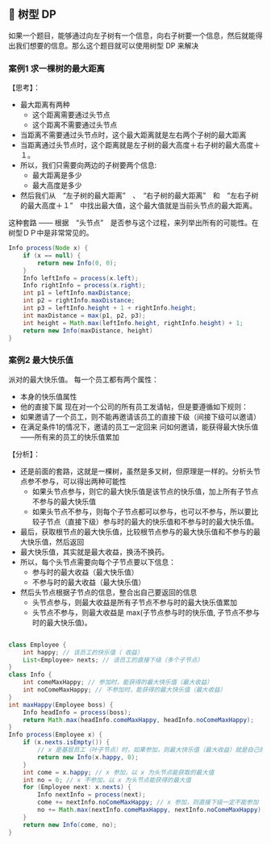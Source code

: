 ## 🍕 树型 DP

如果一个题目，能够通过向左子树有一个信息，向右子树要一个信息，然后就能得出我们想要的信息。那么这个题目就可以使用树型 DP 来解决

### 案例1 求一棵树的最大距离

【思考】：
- 最大距离有两种
    - 这个距离需要通过头节点
    - 这个距离不需要通过头节点
- 当距离不需要通过头节点时，这个最大距离就是左右两个子树的最大距离
- 当距离通过头节点时，这个距离就是左子树的最大高度＋右子树的最大高度＋１。
- 所以，我们只需要向两边的子树要两个信息:
    - 最大距离是多少
    - 最大高度是多少
- 然后我们从　“左子树的最大距离”　、　“右子树的最大距离”　和　“左右子树的最大高度＋１”　中找出最大值，这个最大值就是当前头节点的最大距离。

这种套路 —— 根据　“头节点”　是否参与这个过程，来列举出所有的可能性。在树型ＤＰ中是非常常见的。

```java
Info process(Node x) {
    if (x == null) {
        return new Info(0, 0);
    }
    Info leftInfo = process(x.left);
    Info rightInfo = process(x.right);
    int p1 = leftInfo.maxDistance;
    int p2 = rightInfo.maxDistance;
    int p3 = leftInfo.height + 1 + rightInfo.height;
    int maxDistance = max(p1, p2, p3);
    int height = Math.max(leftInfo.height, rightInfo.height) + 1;
    return new Info(maxDistance, height)
}
```

### 案例2 最大快乐值

派对的最大快乐值。
每一个员工都有两个属性：
- 本身的快乐值属性
- 他的直接下属
现在对一个公司的所有员工发请帖，但是要遵循如下规则：
- 如果邀请了一个员工，则不能再邀请该员工的直接下级（间接下级可以邀请）
- 在满足条件1的情况下，邀请的员工一定回来
问如何邀请，能获得最大快乐值——所有来的员工的快乐值累加

【分析】：
- 还是前面的套路，这就是一棵树，虽然是多叉树，但原理是一样的。分析头节点参不参与，可以得出两种可能性
    - 如果头节点参与，则它的最大快乐值是该节点的快乐值，加上所有子节点不参与的最大快乐值
    - 如果头节点不参与，则每个子节点都可以参与，也可以不参与，所以要比较子节点（直接下级）参与时的最大的快乐值和不参与时的最大快乐值。
- 最后，获取根节点的最大快乐值，比较根节点参与的最大快乐值和不参与的最大快乐值，然后返回
- 最大快乐值，其实就是最大收益，换汤不换药。
- 所以，每个头节点需要向每个子节点要以下信息：
    - 参与时的最大收益（最大快乐值）
    - 不参与时的最大收益（最大快乐值）
- 然后头节点根据子节点的信息，整合出自己要返回的信息
    - 头节点参与，则最大收益是所有子节点不参与时的最大快乐值累加
    - 头节点不参与，则最大收益是 max(子节点参与时的快乐值, 子节点不参与时的最大快乐值)。

```java

class Employee {
    int happy; // 该员工的快乐值（ 收益）
    List<Employee> nexts; // 该员工的直接下级（多个子节点）
}
class Info {
    int comeMaxHappy; // 参加时，能获得的最大快乐值（最大收益）
    int noComeMaxHappy; // 不参加时，能获得的最大快乐值（最大收益）
}
int maxHappy(Employee boss) {
    Info headInfo = process(boss);
    return Math.max(headInfo.comeMaxHappy, headInfo.noComeMaxHappy);
}
Info process(Employee x) {
    if (x.nexts.isEmpty()) {
        // x 是基层员工（叶子节点）时，如果参加，则最大快乐值（最大收益）就是自己的快乐值，不参加，则最大快乐值是０。
        return new Info(x.happy, 0);
    }
    int come = x.happy; // x 参加，以 x 为头节点能获取的最大值
    int no = 0; // x 不参加，以 x 为头节点能获得的最大值
    for (Employee next: x.nexts) {
        Info nextInfo = process(next);
        come += nextInfo.noComeMaxHappy; // x 参加，则直接下级一定不能参加
        no += Math.max(nextInfo.comeMaxHappy, nextInfo.noComeMaxHappy);　// x 不参加，则直接下级可以参加，也可以不参加。
    }
    return new Info(come, no);
}
```
